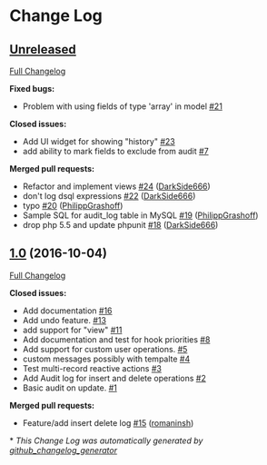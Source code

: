 # Change Log

## [Unreleased](https://github.com/atk4/audit/tree/HEAD)

[Full Changelog](https://github.com/atk4/audit/compare/1.0...HEAD)

**Fixed bugs:**

- Problem with using fields of type 'array' in model [\#21](https://github.com/atk4/audit/issues/21)

**Closed issues:**

- Add UI widget for showing "history" [\#23](https://github.com/atk4/audit/issues/23)
- add ability to mark fields to exclude from audit [\#7](https://github.com/atk4/audit/issues/7)

**Merged pull requests:**

- Refactor and implement views [\#24](https://github.com/atk4/audit/pull/24) ([DarkSide666](https://github.com/DarkSide666))
- don't log dsql expressions [\#22](https://github.com/atk4/audit/pull/22) ([DarkSide666](https://github.com/DarkSide666))
- typo [\#20](https://github.com/atk4/audit/pull/20) ([PhilippGrashoff](https://github.com/PhilippGrashoff))
- Sample SQL for audit\_log table in MySQL [\#19](https://github.com/atk4/audit/pull/19) ([PhilippGrashoff](https://github.com/PhilippGrashoff))
- drop php 5.5 and update phpunit [\#18](https://github.com/atk4/audit/pull/18) ([DarkSide666](https://github.com/DarkSide666))

## [1.0](https://github.com/atk4/audit/tree/1.0) (2016-10-04)

[Full Changelog](https://github.com/atk4/audit/compare/8952b0b6ca0b0a1490bcd6e00a42ed777a65a842...1.0)

**Closed issues:**

- Add documentation [\#16](https://github.com/atk4/audit/issues/16)
- Add undo feature. [\#13](https://github.com/atk4/audit/issues/13)
- add support for "view" [\#11](https://github.com/atk4/audit/issues/11)
- Add documentation and test for hook priorities [\#8](https://github.com/atk4/audit/issues/8)
- Add support for custom user operations. [\#5](https://github.com/atk4/audit/issues/5)
- custom messages possibly with tempalte [\#4](https://github.com/atk4/audit/issues/4)
- Test multi-record reactive actions [\#3](https://github.com/atk4/audit/issues/3)
- Add Audit log for insert and delete operations [\#2](https://github.com/atk4/audit/issues/2)
- Basic audit on update. [\#1](https://github.com/atk4/audit/issues/1)

**Merged pull requests:**

- Feature/add insert delete log [\#15](https://github.com/atk4/audit/pull/15) ([romaninsh](https://github.com/romaninsh))



\* *This Change Log was automatically generated by [github_changelog_generator](https://github.com/skywinder/Github-Changelog-Generator)*